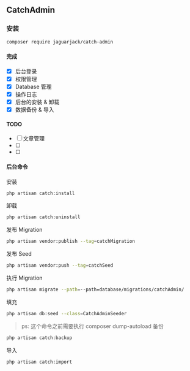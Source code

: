 ## CatchAdmin

### 安装

```bash
composer require jaguarjack/catch-admin
```
#### 完成
- [x] 后台登录
- [x] 权限管理
- [x] Database 管理
- [x] 操作日志
- [x] 后台的安装 & 卸载
- [x] 数据备份 & 导入
#### TODO
- [ ] 文章管理
- [ ] 
- [ ]

#### 后台命令
安装
```bash
php artisan catch:install
``` 
卸载
```bash
php artisan catch:uninstall
```
发布 Migration
```bash
php artisan vendor:publish --tag=catchMigration
```
发布 Seed
```bash
php artisan vendor:push --tag=catchSeed
```
执行 Migration
```bash
php artisan migrate --path=--path=database/migrations/catchAdmin/
```
填充
```bash
php artisan db:seed --class=CatchAdminSeeder
```
> ps: 这个命令之前需要执行 composer dump-autoload
 备份
 ```bash
 php artisan catch:backup
 ```
 导入
```bash
php artisan catch:import
``` 
